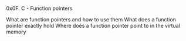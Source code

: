 0x0F. C - Function pointers

What are function pointers and how to use them
What does a function pointer exactly hold
Where does a function pointer point to in the virtual memory